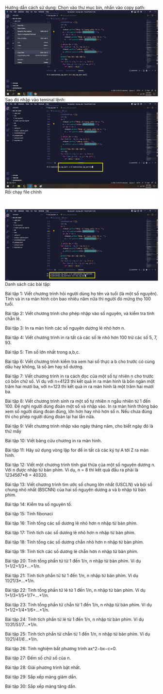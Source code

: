 Hướng dẫn cách sử dụng:
Chọn vào thư mục bin, nhấn vào copy path:
![alt](https://github.com/nhut-py/30_bai_tap_dart/blob/main/img/1.png)
Sao đó nhập vào teminal lệnh:
![alt](https://github.com/nhut-py/30_bai_tap_dart/blob/main/img/2.png)
Rồi chạy file chính
![alt](https://github.com/nhut-py/30_bai_tap_dart/blob/main/img/3.png)
Danh sách các bài tập:

Bài tập 1: Viết chương trình hỏi người dùng họ tên và tuổi (là một số nguyên). 
Tính và in ra màn hình còn bao nhiêu năm nữa thì người đó mừng thọ 100 tuổi.

Bài tập 2: Viết chương trình cho phép nhập vào số nguyên, và kiểm tra tính chẵn lẻ.

Bài tập 3: In ra màn hình các số nguyên dương lẻ nhỏ hơn n.

Bài tập 4: Viết chương trình in ra tất cả các số lẻ nhỏ hơn 100 trừ các số 5, 7, 93.

Bài tập 5: Tìm số lớn nhất trong a,b,c.

Bài tập 6: Viết chương trình kiểm tra xem hai số thực a b cho trước có cùng dấu hay 
không, là số âm hay số dương.

Bài tập 7: Viết chương trình in ra cách đọc của một số tự nhiên n cho trước có bốn chữ số.
 Ví dụ với n=4123 thì kết quả in ra màn hình là bốn ngàn một trăm hai mươi ba, với n=123 
 thì kết quả in ra màn hình là một trăm hai mươi ba.

Bài tập 8: Viết chương trình sinh ra một số tự nhiên n ngẫu nhiên từ 1 đến 100. Đề nghị người 
 dùng đoán một số và nhập vào. In ra màn hình thông báo xem số người dùng đoán đúng, lớn hơn hay 
 nhỏ hơn số n. Nếu chưa đúng thì cho phép người dùng đoán lại hai lần nữa.

Bài tập 9: Viết chương trình nhập vào ngày tháng năm, cho biết ngày đó là thứ mấy

Bài tập 10: Viết bảng cửu chương in ra màn hình.

Bài tập 11: Hãy sử dụng vòng lặp for để in tất cả các ký tự A tới Z ra màn hình.

Bài tập 12: Viết một chương trình tính giai thừa của một số nguyên dương n. Với n được nhập từ bàn phím.
 Ví dụ, n = 8 thì kết quả đầu ra phải là 1*2*3*4*5*6*7*8 = 40320.

Bài tập 13: Viết chương trình tìm ước số chung lớn nhất (USCLN) và bội số chung nhỏ nhất (BSCNN) 
của hai số nguyên dương a và b nhập từ bàn phím.

Bài tập 14: Kiểm tra số nguyên tố.

Bài tập 15: Tính fibonaci

Bài tập 16: Tính tổng các số dương lẻ nhỏ hơn n nhập từ bàn phím.

Bài tập 17: Tính tích các số dương lẻ nhỏ hơn n nhập từ bàn phím.

Bài tập 18: Tính tổng các số dương chẵn nhỏ hơn n nhập từ bàn phím.

Bài tập 19: Tính tích các số dương lẻ chẵn hơn n nhập từ bàn phím.

Bài tập 20: Tính tổng phần tử từ 1 đến 1/n, n nhập từ bàn phím. Ví dụ 1+1/2+1/3+...+1/n.

Bài tập 21: Tính tích phần tử từ 1 đến 1/n, n nhập từ bàn phím. Ví dụ 1*1/2*1/3*...*1/n.

Bài tập 22: Tính tổng phần tử lẻ từ 1 đến 1/n, n nhập từ bàn phím. Ví dụ 1+1/3+1/5+1/7+...+1/n.

Bài tập 23: Tính tổng phần tử chẵn từ 1 đến 1/n, n nhập từ bàn phím. Ví dụ 1+1/2+1/4+1/6+...+1/n.

Bài tập 24: Tính tích phần tử lẻ từ 1 đến 1/n, n nhập từ bàn phím. Ví dụ 1*1/3*1/5*1/7*...*1/n.

Bài tập 25: Tính tích phần tử chẵn từ 1 đến 1/n, n nhập từ bàn phím. Ví dụ 1*1/2*1/4*1/6*...*1/n.

Bài tập 26: Tính nghiệm bất phương trình ax^2−bx−c=0.

Bài tập 27: Đếm số chữ số của n.

Bài tập 28: Giải phương trình bật nhất.

Bài tập 29: Sắp xếp mảng giảm dần.

Bài tập 30: Sắp xếp mảng tăng dần.
